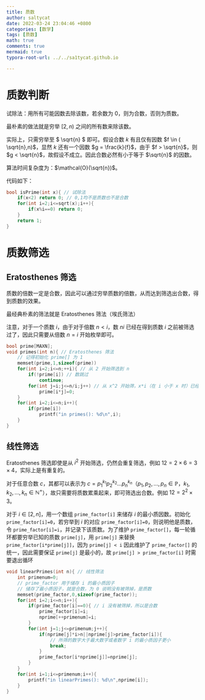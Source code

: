 ```yaml
---
title: 质数
author: saltycat
date: 2022-03-24 23:04:46 +0800
categories: [数学]
tags: [质数]
math: true
comments: true
mermaid: true
typora-root-url: ../../sa1tycat.github.io

---
```


# 质数判断

试除法：用所有可能因数去除该数，若余数为 $0$，则为合数，否则为质数。

最朴素的做法就是穷举 $[2, n)$ 之间的所有数来除该数。

实际上，只需穷举至 $ \sqrt{n} $ 即可。假设合数 $k$ 有且仅有因数 $f \in ( \sqrt{n},n)$，显然 $k$ 还有一个因数 $g = \frac{k}{f}$，由于 $f > \sqrt{n}$，则 $g < \sqrt{n}$，故假设不成立。因此合数必然有小于等于 $\sqrt{n}$ 的因数。

算法时间复杂度为：$\mathcal{O}(\sqrt{n})$。

代码如下：

```c++
bool isPrime(int x){ // 试除法
	if(x<2) return 0; // 0,1均不是质数也不是合数 
	for(int i=2;i<=sqrt(x);i++){
		if(x%i==0) return 0;
	}
	return 1;
}
```

# 质数筛选

## Eratosthenes 筛选

质数的倍数一定是合数，因此可以通过穷举质数的倍数，从而达到筛选出合数，得到质数的效果。

最经典朴素的筛法就是 Eratosthenes 筛法（埃氏筛法）

注意，对于一个质数 $i$，由于对于倍数 $n<i$，数 $ni$ 已经在得到质数 $i$ 之前被筛选过了，因此只需要从倍数 $n=i$ 开始枚举即可。

```c++
bool prime[MAXN];
void primes(int n){ // Eratosthenes 筛法 
	// 记得初始化 prime[] 为 1 
    memset(prime,1,sizeof(prime))
	for(int i=2;i<=n;++i){ // 从 2 开始筛选到 n 
		if(!prime[i]) // 数跳过 
			continue;
		for(int j=i;j<=n/i;j++) // 从 x^2 开始筛，x*i（在 i 小于 x 时）已经筛选过 
			prime[i*j]=0; 
	}
	for(int i=2;i<=n;i++){
		if(prime[i])
			printf("in primes(): %d\n",i);
	}
}
```


## 线性筛选

Eratosthenes 筛选即使是从 $i^2$ 开始筛选，仍然会重复筛选，例如 $12 = 2 \times 6 = 3 \times 4$，实际上是有重复的。

对于任意合数 $c$，其都可以表示为 $c=p_1^{k_1} p_2^{k_2} ...p_n^{k_n}$（$p_1,p_2,...,p_n \in \mathbb{P}$，$k_1,k_2,...,k_n \in \mathbb{N^+}$），故只需要将质数累乘起来，即可筛选出合数。例如 $12=2^2 \times 3$。

对于 $i \in [2,n]$，用一个数组 `prime_factor[i]` 来储存 $i$ 的最小质因数。初始化 `prime_factor[i]=0`，若穷举到 $i$ 的对应 `prime_factor[i]=0`，则说明他是质数，令 `prime_factor[i]=i`，并记录下该质数。为了维护 `prime_factor[]`，每一轮循环都要穷举已知的质数 `prime[j]`，用 `prime[j]` 来替换 `prime_factor[i*prime[j]]`，因为 `prime[j] < i` 因此维护了 `prime_factor[]` 的统一，因此需要保证 `prime[j]` 是最小的，故 `prime[j] > prime_factor[i]` 时需要退出循环

```c++
void linearPrimes(int n){ // 线性筛法 
	int primenum=0; 
	// prime_factor 用于储存 i 的最小质因子
	// 储存了最小质因子，就是合数，为 0 说明没有被筛掉，是质数 
	memset(prime_factor,0,sizeof(prime_factor));
	for(int i=2;i<=n;i++){
		if(prime_factor[i]==0){ // i 没有被筛掉，所以是合数 
			prime_factor[i]=i;
			nprime[++primenum]=i;
		}
		for(int j=1;j<=primenum;j++){
			if(nprime[j]*i>n||nprime[j]>prime_factor[i]){
				// 所筛的数字大于最大数字或者数字 i 的最小质因子更小
				break; 
			}
			prime_factor[i*nprime[j]]=nprime[j];
		}
	}
	for(int i=1;i<=primenum;i++){
		printf("in linearPrimes(): %d\n",nprime[i]);
	}
}  
```
